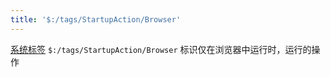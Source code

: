 ```yaml
---
title: '$:/tags/StartupAction/Browser'
---
```


[系统标签](SystemTags) `$:/tags/StartupAction/Browser` 标识仅在浏览器中运行时，运行的操作